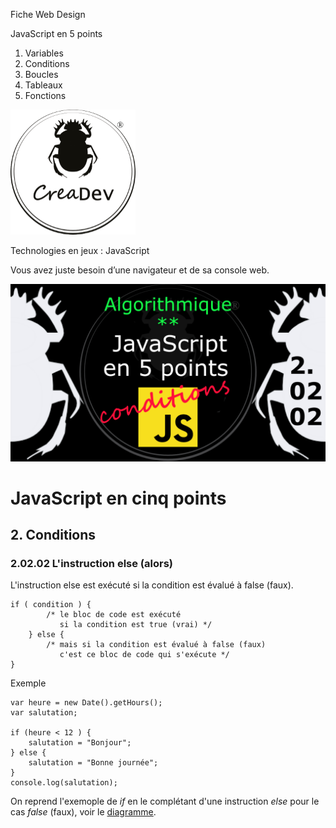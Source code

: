 Fiche Web Design

JavaScript en 5 points
1.  Variables
2.  Conditions
3.  Boucles
4.  Tableaux
5.  Fonctions

[![CreaDev](../images/logo-creadev-210207-R-200.png)](http://www.creadev.ninja/)

Technologies en jeux : JavaScript

Vous avez juste besoin d’une navigateur et de sa console web.

[![Le modulo en JavaScript](../images/JS-en-5-pts-02-02-02_else.png)](https://www.youtube.com/watch?v=VtU_HYj5UWk)

# JavaScript en cinq points
## 2. Conditions
### 2.02.02 L'instruction else (alors)

L'instruction else est exécuté si la condition est évalué à false (faux).

    if ( condition ) {  
            /* le bloc de code est exécuté 
               si la condition est true (vrai) */
        } else {
            /* mais si la condition est évalué à false (faux) 
               c'est ce bloc de code qui s'exécute */
    }

Exemple

    var heure = new Date().getHours(); 
	var salutation;

	if (heure < 12 ) {
		salutation = "Bonjour";
	} else {
		salutation = "Bonne journée";
	}
	console.log(salutation);    

On reprend l'exemople de *if* en le complétant d'une instruction *else* pour le cas *false* (faux), voir le [diagramme](../images/diagram/diagram-si-2.png).

